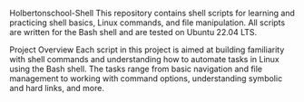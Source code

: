 Holbertonschool-Shell
This repository contains shell scripts for learning and practicing shell basics, Linux commands, and file manipulation. All scripts are written for the Bash shell and are tested on Ubuntu 22.04 LTS.

Project Overview
Each script in this project is aimed at building familiarity with shell commands and understanding how to automate tasks in Linux using the Bash shell. The tasks range from basic navigation and file management to working with command options, understanding symbolic and hard links, and more.

